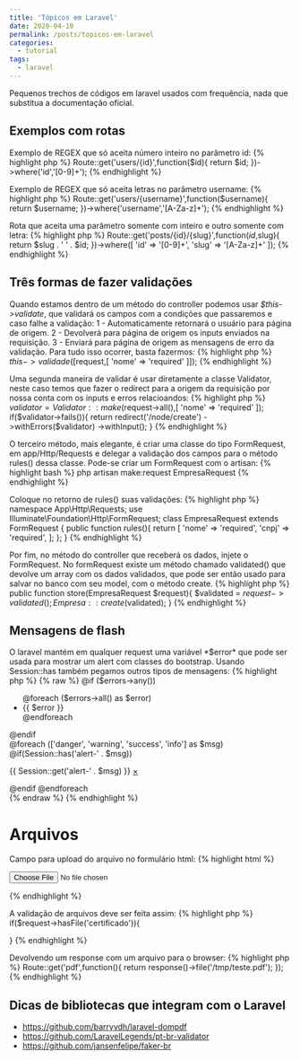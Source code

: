 ```yaml
---
title: 'Tópicos em Laravel'
date: 2020-04-10
permalink: /posts/topicos-em-laravel
categories:
  - tutorial
tags:
  - laravel
---
```


Pequenos trechos de códigos em laravel usados com frequência, nada que substitua
a documentação oficial.

## Exemplos com rotas

Exemplo de REGEX que só aceita número inteiro no parâmetro id:
{% highlight php %}
Route::get('users/{id}',function($id){
    return $id;
})->where('id','[0-9]+');
{% endhighlight %}

Exemplo de REGEX que só aceita letras no parâmetro username:
{% highlight php %}
Route::get('users/{username}',function($username){
    return $username;
})->where('username','[A-Za-z]+');
{% endhighlight %}

Rota que aceita uma parâmetro somente com inteiro e outro somente com
letra:
{% highlight php %}
Route::get('posts/{id}/{slug}',function($id,$slug){
    return $slug . ' ' .  $id;
})->where([
    'id' => '[0-9]+',
    'slug' => '[A-Za-z]+'
]);
{% endhighlight %}

## Três formas de fazer validações

Quando estamos dentro de um método do controller podemos usar *$this->validate*,
que validará os campos com a condições que passaremos e caso falhe a validação: 1 - Automaticamente retornará o usuário para página de origem. 2 - Devolverá para página de origem os inputs enviados na requisição. 3 - Enviará para página de origem as mensagens de erro da validação. Para tudo isso ocorrer, basta fazermos:
{% highlight php %}
$this->validade([$request,[
  'nome' => 'required'
]]);
{% endhighlight %}

Uma segunda maneira de validar é usar diretamente a classe Validator, neste caso temos que fazer o redirect para a origem da requisição por nossa conta com os inputs e erros relacioandos:
{% highlight php %}
$validator = Validator::make($request->all(),[
  'nome' => 'required'
]);
if($validator->fails()){
  return redirect('/node/create')
          ->withErrors($validator)
          ->withInput();
}
{% endhighlight %}

O terceiro método, mais elegante, é criar uma classe do tipo FormRequest, em
app/Http/Requests e delegar a validação dos campos para o método rules() dessa classe. Pode-se criar um FormRequest com o artisan:
{% highlight bash %}
php artisan make:request EmpresaRequest
{% endhighlight %}

Coloque no retorno de rules() suas validações:
{% highlight php %}
namespace App\Http\Requests;
use Illuminate\Foundation\Http\FormRequest;
class EmpresaRequest extends FormRequest
{
    public function rules(){
        return [
          'nome' => 'required',
          'cnpj' => 'required',
        ];
    };
}
{% endhighlight %}

Por fim, no método do controller que receberá os dados, 
injete o FormRequest. No formRequest existe um método chamado
validated() que devolve um array com os dados validados, que pode
ser então usado para salvar no banco com seu model, com o método create.
{% highlight php %}
public function store(EmpresaRequest $request){
    $validated = $request->validated();
    Empresa::create($validated);
}
{% endhighlight %}

## Mensagens de flash
O laravel mantém em qualquer request uma variável *$error*
que pode ser usada para mostrar um alert com classes do bootstrap. 
Usando Session::has também pegamos outros tipos de mensagens:
{% highlight php %}
{% raw %}
@if ($errors->any())
  <div class="alert alert-danger">
    <ul>
      @foreach ($errors->all() as $error)
        <li>{{ $error }}</li>
      @endforeach
    </ul>
  </div>
@endif

<div class="flash-message">
  @foreach (['danger', 'warning', 'success', 'info'] as $msg)
    @if(Session::has('alert-' . $msg))
      <p class="alert alert-{{ $msg }}">{{ Session::get('alert-' . $msg) }}
        <a href="#" class="close" data-dismiss="alert" aria-label="fechar">&times;</a>
      </p>
    @endif
  @endforeach
</div>
{% endraw %}
{% endhighlight %}

# Arquivos

Campo para upload do arquivo no formulário html:
{% highlight html %}
<form method="POST" enctype="multipart/form-data">
  <input type="file" name="certificado">
</form>
{% endhighlight %}

A validação de arquivos deve ser feita assim:
{% highlight php %}
if($request->hasFile('certificado')){

}
{% endhighlight %}

Devolvendo um response com um arquivo para o browser:
{% highlight php %}
Route::get('pdf',function(){
    return response()->file('/tmp/teste.pdf');
});
{% endhighlight %}

## Dicas de bibliotecas que integram com o Laravel

 - https://github.com/barryvdh/laravel-dompdf
 - https://github.com/LaravelLegends/pt-br-validator
 - https://github.com/jansenfelipe/faker-br


